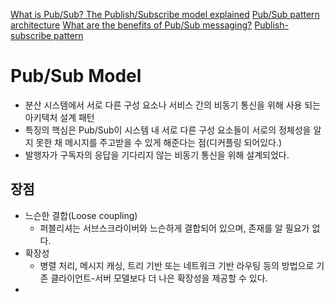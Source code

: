 [What is Pub/Sub? The Publish/Subscribe model explained](https://ably.com/topic/pub-sub?utm_source=chatgpt.com)
[Pub/Sub pattern architecture](https://ably.com/topic/pub-sub-architecture)
[What are the benefits of Pub/Sub messaging?](https://ably.com/topic/pub-sub-benefits)
[Publish-subscribe pattern](https://en.wikipedia.org/wiki/Publish%E2%80%93subscribe_pattern?utm_source=chatgpt.com)
# Pub/Sub Model
- 분산 시스템에서 서로 다른 구성 요소나 서비스 간의 비동기 통신을 위해 사용 되는 아키텍처 설계 패턴
- 특징의 핵심은 Pub/Sub이 시스템 내 서로 다른 구성 요소들이 서로의 정체성을 알지 못한 채 메시지를 주고받을 수 있게 해준다는 점(디커플링 되어있다.)
- 발행자가 구독자의 응답을 기다리지 않는 비동기 통신을 위해 설계되었다.
## 장점
- 느슨한 결합(Loose coupling)
	- 퍼블리셔는 서브스크라이버와 느슨하게 결합되어 있으며, 존재를 알 필요가 없다.
- 확장성
	- 병렬 처리, 메시지 캐싱, 트리 기반 또는 네트워크 기반 라우팅 등의 방법으로 기존 클라이언트-서버 모델보다 더 나은 확장성을 제공할 수 있다.
- 
